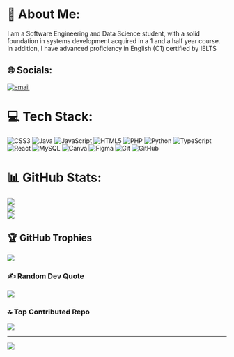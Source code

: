 # 💫 About Me:
I am a Software Engineering and Data Science student, with a solid foundation in systems development acquired in a 1 and a half year course. In addition, I have advanced proficiency in English (C1) certified by IELTS


## 🌐 Socials:
[![email](https://img.shields.io/badge/Email-D14836?logo=gmail&logoColor=white)](mailto:jbringmann@hotmail.com) 

# 💻 Tech Stack:
![CSS3](https://img.shields.io/badge/css3-%231572B6.svg?style=flat-square&logo=css3&logoColor=white) ![Java](https://img.shields.io/badge/java-%23ED8B00.svg?style=flat-square&logo=openjdk&logoColor=white) ![JavaScript](https://img.shields.io/badge/javascript-%23323330.svg?style=flat-square&logo=javascript&logoColor=%23F7DF1E) ![HTML5](https://img.shields.io/badge/html5-%23E34F26.svg?style=flat-square&logo=html5&logoColor=white) ![PHP](https://img.shields.io/badge/php-%23777BB4.svg?style=flat-square&logo=php&logoColor=white) ![Python](https://img.shields.io/badge/python-3670A0?style=flat-square&logo=python&logoColor=ffdd54) ![TypeScript](https://img.shields.io/badge/typescript-%23007ACC.svg?style=flat-square&logo=typescript&logoColor=white) ![React](https://img.shields.io/badge/react-%2320232a.svg?style=flat-square&logo=react&logoColor=%2361DAFB) ![MySQL](https://img.shields.io/badge/mysql-4479A1.svg?style=flat-square&logo=mysql&logoColor=white) ![Canva](https://img.shields.io/badge/Canva-%2300C4CC.svg?style=flat-square&logo=Canva&logoColor=white) ![Figma](https://img.shields.io/badge/figma-%23F24E1E.svg?style=flat-square&logo=figma&logoColor=white) ![Git](https://img.shields.io/badge/git-%23F05033.svg?style=flat-square&logo=git&logoColor=white) ![GitHub](https://img.shields.io/badge/github-%23121011.svg?style=flat-square&logo=github&logoColor=white)
# 📊 GitHub Stats:
![](https://github-readme-stats.vercel.app/api?username=JoaoBringmann&theme=highcontrast&hide_border=true&include_all_commits=true&count_private=true)<br/>
![](https://nirzak-streak-stats.vercel.app/?user=JoaoBringmann&theme=highcontrast&hide_border=true)<br/>
![](https://github-readme-stats.vercel.app/api/top-langs/?username=JoaoBringmann&theme=highcontrast&hide_border=true&include_all_commits=true&count_private=true&layout=compact)

## 🏆 GitHub Trophies
![](https://github-profile-trophy.vercel.app/?username=JoaoBringmann&theme=monokai&no-frame=true&no-bg=true&margin-w=4)

### ✍️ Random Dev Quote
![](https://quotes-github-readme.vercel.app/api?type=horizontal&theme=radical)

### 🔝 Top Contributed Repo
![](https://github-contributor-stats.vercel.app/api?username=JoaoBringmann&limit=5&theme=radical&combine_all_yearly_contributions=true)

---
[![](https://visitcount.itsvg.in/api?id=JoaoBringmann&icon=4&color=3)](https://visitcount.itsvg.in)

<!-- Proudly created with GPRM ( https://gprm.itsvg.in ) -->
